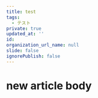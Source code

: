 ```yaml
---
title: test
tags:
  - テスト
private: true
updated_at: ''
id: 
organization_url_name: null
slide: false
ignorePublish: false
---
```

# new article body
